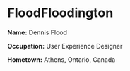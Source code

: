 # FloodFloodington

**Name:** Dennis Flood

**Occupation:** User Experience Designer

**Hometown:** Athens, Ontario, Canada
